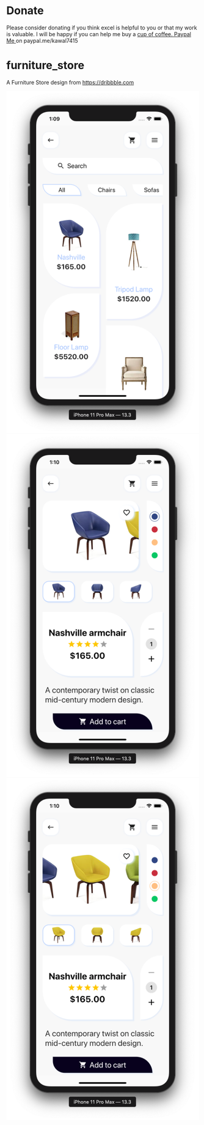 # Donate

Please consider donating if you think excel is helpful to you or that my work is valuable. I will be happy if you can help me buy a [cup of coffee. Paypal Me ](https://www.paypal.me/kawal7415) on paypal.me/kawal7415

# furniture_store

A Furniture Store design from https://dribbble.com

<img src='furniture_store_1.png'> <img src='furniture_store_2.png'> <img src='furniture_store_3.png'>